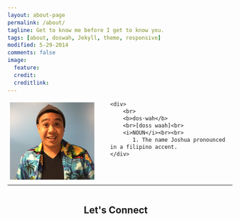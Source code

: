 ```yaml
---
layout: about-page
permalink: /about/
tagline: Get to know me before I get to know you.
tags: [about, doswah, Jekyll, theme, responsive]
modified: 5-29-2014
comments: false
image:
  feature:
  credit: 
  creditlink:
---
```

<div class="post">
	<div style="float:left;width:200px;padding-right:30px">
		<img src="/images/about/aloha.jpg" style="max-width:100%; max-height:100%">
	</div>

	<div>
		<br>
		<b>dos·wah</b>
		<br>[doss waah]<br>
		<i>NOUN</i><br><br>
		   1. The name Joshua pronounced in a filipino accent. 
	</div>

</div>

<br><br>
<hr>
<div style="text-align:center;">
    <div style="display:inline-block;margin-right:15px">
        <h2>Let's Connect</h2>
    </div>
    <div style="display:inline-block;">
        <a href="http://twitter.com/{{ site.owner.twitter }}" class="author-social" target="_blank"><i class="icon-twitter"></i></a>
        <a href="http://facebook.com/{{ site.owner.facebook }}" class="author-social" target="_blank"><i class="icon-facebook"></i></a>
        <a href="http://instagram.com/{{ site.owner.instagram }}" class="author-social" target="_blank"><i class="icon-instagram"></i></a>
        <a href="http://www.pinterest.com/{{ site.owner.pinterest }}" class="author-social" target="_blank"><i class="icon-pinterest"></i><a>
        <a href="http://{{ site.owner.tumblr }}.tumblr.com" class="author-social" target="_blank"><i class="icon-tumblr"></i></a>
    </div>
</div>  

<br>
<!--
<div style="float:right;width:20%">
<br>

{% if site.owner.pinterest %}<a href="http://www.pinterest.com/{{ site.owner.pinterest }}" class="author-social" target="_blank"><i class="icon-pinterest"></i> Pinterest</a>{% endif %}
{% if site.owner.tumblr %}<a href="http://{{ site.owner.tumblr }}.tumblr.com" class="author-social" target="_blank"><i class="icon-tumblr"></i> Tumblr</a>{% endif %}
{% if site.owner.stackoverflow %}<a href="http://stackoverflow.com/users/{{ site.owner.stackoverflow }}" class="author-social" target="_blank"><i class="icon-stackoverflow"></i> Stackoverflow</a>{% endif %}
</div>

-->
</div>
